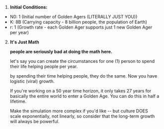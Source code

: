 1. **Initial Conditions:**
- N0: 1 (Initial number of Golden Agers (LITERALLY JUST YOU))
- K: 8B (Carrying capacity - 8 billion people, the population of Earth)
- r: 1 (Growth rate - each Golden Ager supports just 1 new Golden Ager per year)


2. **It's Just Math**

	**people are seriously bad at doing the math here.**

	let's say you can create the circumstances for one (1) person to spend their life helping people per year.

	by spending their time helping people, they do the same. Now you have logistic (viral) growth. 

	If you're working on a 50 year time horizon, it only takes 27 years for basically the entire world to enter a Golden Age. You can do this in half a lifetime.

	Make the simulation more complex if you'd like -- but culture DOES scale exponentially, not linearly, so consider that the long-term growth will always be powerful.
